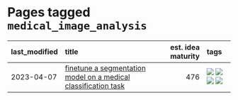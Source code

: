 # Pages tagged `medical_image_analysis`

|last_modified|title|est. idea maturity|tags
|:---|:---|---:|:---|
|2023-04-07|[finetune a segmentation model on a medical classification task](../finetune_a_segmentation_model_on_a_medical_classification_task.md)|476|[![](https://img.shields.io/badge/tag-experimental-6013c8)](../tags/experimental.md) [![](https://img.shields.io/badge/tag-image_processing-98b52b)](../tags/image_processing.md) [![](https://img.shields.io/badge/tag-medical_image_analysis-e2ec85)](../tags/medical_image_analysis.md) [![](https://img.shields.io/badge/tag-tooling-d5ffe)](../tags/tooling.md)|